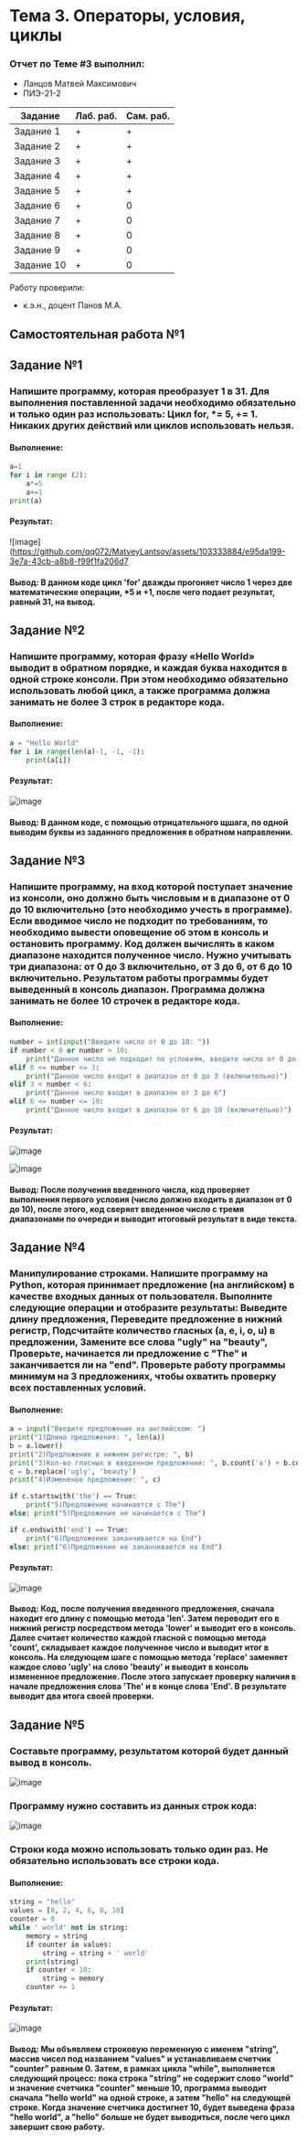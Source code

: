 # Тема 3. Операторы, условия, циклы
### Отчет по Теме #3 выполнил:
- Ланцов Матвей Максимович
- ПИЭ-21-2

| Задание | Лаб. раб. | Сам. раб. |
| ------ | ------ | ------ |
| Задание 1 | + | + |
| Задание 2 | + | + |
| Задание 3 | + | + |
| Задание 4 | + | + |
| Задание 5 | + | + |
| Задание 6 | + | 0 |
| Задание 7 | + | 0 |
| Задание 8 | + | 0 |
| Задание 9 | + | 0 |
| Задание 10 | + | 0 |

Работу проверили:
- к.э.н., доцент Панов М.А.

## Самостоятельная работа №1
## Задание №1
### Напишите программу, которая преобразует 1 в 31. Для выполнения поставленной задачи необходимо обязательно и только один раз использовать: Цикл for, *= 5, += 1. Никаких других действий или циклов использовать нельзя.
#### Выполнение:
```python
a=1
for i in range (2):
    a*=5
    a+=1
print(a)
```
#### Результат:

![image](https://github.com/qq072/MatveyLantsov/assets/103333884/e95da199-3e7a-43cb-a8b8-f99f1fa206d7

#### Вывод: В данном коде цикл 'for' дважды прогоняет число 1 через две математические операции, *5 и +1, после чего подает результат, равный 31, на вывод.

## Задание №2
### Напишите программу, которая фразу «Hello World» выводит в обратном порядке, и каждая буква находится в одной строке консоли. При этом необходимо обязательно использовать любой цикл, а также программа должна занимать не более 3 строк в редакторе кода.
#### Выполнение:
```python
a = "Hello World"
for i in range(len(a)-1, -1, -1):
    print(a[i])
```
#### Результат:

![image](https://github.com/qq072/MatveyLantsov/assets/103333884/bf46433b-184d-43f6-b73e-60da2772eb71)

#### Вывод: В данном коде, с помощью отрицательного щшага, по одной выводим буквы из заданного предложения в обратном направлении.

## Задание №3
### Напишите программу, на вход которой поступает значение из консоли, оно должно быть числовым и в диапазоне от 0 до 10 включительно (это необходимо учесть в программе). Если вводимое число не подходит по требованиям, то необходимо вывести оповещение об этом в консоль и остановить программу. Код должен вычислять в каком диапазоне находится полученное число. Нужно учитывать три диапазона: от 0 до 3 включительно, от 3 до 6, от 6 до 10 включительно. Результатом работы программы будет выведенный в консоль диапазон. Программа должна занимать не более 10 строчек в редакторе кода.
#### Выполнение:
```python
number = int(input("Введите число от 0 до 10: "))
if number < 0 or number > 10:
    print("Данное число не подходит по условиям, введите число от 0 до 10")
elif 0 <= number <= 3:
    print("Данное число входит в диапазон от 0 до 3 (включительно)")
elif 3 < number < 6:
    print("Данное число входит в диапазон от 3 до 6")
elif 6 <= number <= 10:
    print("Данное число входит в диапазон от 6 до 10 (включительно)")
```
#### Результат:

![image](https://github.com/qq072/MatveyLantsov/assets/103333884/0aea169e-1c82-4454-b31b-1411bba53e0b)

![image](https://github.com/qq072/MatveyLantsov/assets/103333884/abfbf6d0-eddf-4fa0-9c68-c746e3d3fce6)

#### Вывод: После получения введенного числа, код проверяет выполнения первого условия (число должно входить в диапазон от 0 до 10), после этого, код сверяет введенное число с тремя диапазонами по очереди и выводит итоговый результат в виде текста.

## Задание №4
### Манипулирование строками. Напишите программу на Python, которая принимает предложение (на английском) в качестве входных данных от пользователя. Выполните следующие операции и отобразите результаты: Выведите длину предложения, Переведите предложение в нижний регистр, Подсчитайте количество гласных (a, e, i, o, u) в предложении, Замените все слова "ugly" на "beauty", Проверьте, начинается ли предложение с "The" и заканчивается ли на "end". Проверьте работу программы минимум на 3 предложениях, чтобы охватить проверку всех поставленных условий.
#### Выполнение:
```python
a = input("Введите предложение на английском: ")
print("1)Длина предложения: ", len(a))
b = a.lower()
print("2)Предложение в нижнем регистре: ", b)
print("3)Кол-во гласных в введенном предложении: ", b.count('a') + b.count('e') + b.count('i') + b.count('o') + b.count('u'))
c = b.replace('ugly', 'beauty')
print("4)Измененое предложение: ", c)

if c.startswith('the') == True:
    print("5)Предложение начинается с The")
else: print("5)Предложение не начинается с The")

if c.endswith('end') == True:
    print("6)Предложение заканчивается на End")
else: print("6)Предложение не заканчивается на End")
```
#### Результат:

![image](https://github.com/qq072/MatveyLantsov/assets/103333884/5512278d-08e6-4dbf-94e5-9198ddbc6e18)

#### Вывод: Код, после получения введенного предложения, сначала находит его длину с помощью метода 'len'. Затем переводит его в нижний регистр посредством метода 'lower' и выводит его в консоль. Далее считает количество каждой гласной с помощью метода 'count', складывает каждое полученное число и выводит итог в консоль. На следующем шаге с помощью метода 'replace' заменяет каждое слово 'ugly' на слово 'beauty' и выводит в консоль измененное предложение. После этого запускает проверку наличия в начале предложения слова 'The' и в конце слова 'End'. В результате выводит два итога своей проверки.
## Задание №5
### Составьте программу, результатом которой будет данный вывод в консоль.
![image](https://github.com/legendarykk/Programmnaya_Inzheneriya/assets/146570109/b49f6215-3d15-4bcd-860d-85ebd98aad49)
### Программу нужно составить из данных строк кода:
![image](https://github.com/legendarykk/Programmnaya_Inzheneriya/assets/146570109/a9356c2b-06a1-4654-97f6-4f48c0f8308a)
### Строки кода можно использовать только один раз. Не обязательно использовать все строки кода.
#### Выполнение:
```python
string = "hello"
values = [0, 2, 4, 6, 8, 10]
counter = 0
while ' world' not in string:
    memory = string
    if counter in values:
        string = string + ' world'
    print(string)
    if counter < 10:
        string = memory
    counter += 1
```
#### Результат:

![image](https://github.com/qq072/MatveyLantsov/assets/103333884/68491c11-1331-47b9-a091-940c9b6dc2b7)

#### Вывод: Мы объявляем строковую переменную с именем "string", массив чисел под названием "values" и устанавливаем счетчик "counter" равным 0. Затем, в рамках цикла "while", выполняется следующий процесс: пока строка "string" не содержит слово "world" и значение счетчика "counter" меньше 10, программа выводит сначала "hello world" на одной строке, а затем "hello" на следующей строке. Когда значение счетчика достигнет 10, будет выведена фраза "hello world", а "hello" больше не будет выводиться, после чего цикл завершит свою работу.
